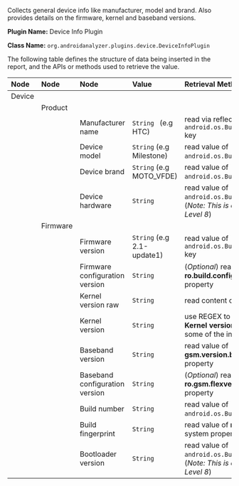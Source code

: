 Collects general device info like manufacturer, model and brand. Also provides details on the firmware, kernel and baseband versions.

**Plugin Name:** Device Info Plugin

**Class Name:** `org.androidanalyzer.plugins.device.DeviceInfoPlugin`

The following table defines the structure of data being inserted in the report, and the APIs or methods used to retrieve the value.

| **Node** | **Node** | **Node** | **Value** | **Retrieval Method** |
|:---------|:---------|:---------|:----------|:---------------------|
| Device |        |        |         |                     |
|        |Product |        |         |                     |
|        |        | Manufacturer name | `String ` (e.g HTC)| read via reflection the value of `android.os.Build.MANUFACTURER` key                   |
|  |  | Device model | `String` (e.g Milestone) | read value of `android.os.Build.MODEL` key |
|  |  | Device brand | `String` (e.g MOTO\_VFDE) | read value of `android.os.Build.BRAND` key |
|  |  | Device hardware | `String` | read value of `android.os.Build.HARDWARE` key (_Note: This is available since API Level 8_)|
|  | Firmware |  |  |  |  |
|  |  | Firmware version | `String` (e.g 2.1-update1) | read value of `android.os.Build.VERSION.RELEASE` key |
|  |  | Firmware configuration version | `String` |(_Optional_) read value of **ro.build.config.version** system property |
|  |  | Kernel version raw | `String` |read content of **proc/version** file |
|  |  | Kernel version | `String` | use REGEX to format the value of **Kernel version raw** by stripping some of the info |
|  |  | Baseband version | `String` | read value of **gsm.version.baseband** system property |
|  |  | Baseband configuration version | `String` | (_Optional_) read value of **ro.gsm.flexversion** system property |
|  |  | Build number | `String` | read value of `android.os.Build.DISPLAY` key |
|  |  | Build fingerprint | `String` |read value of **ro.build.fingerprint** system property |
|  |  | Bootloader version | `String` |read value of `android.os.Build.BOOTLOADER` key (_Note: This is available since API Level 8_)|